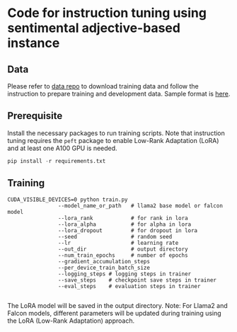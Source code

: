 # Code for instruction tuning using sentimental adjective-based instance

## Data
Please refer to [data repo](https://github.com/AnonymousGitRepository/data) to download training data and follow the instruction to prepare training and development data. Sample format is [here](https://github.com/AnonymousGitRepository/code/blob/main/ft_datasets/train_and_val_240_word_with_negation_sample.json).

## Prerequisite
Install the necessary packages to run training scripts. Note that instruction tuning requires the `peft` package to enable Low-Rank Adaptation (LoRA) and at least one A100 GPU is needed. 

```python 
pip install -r requirements.txt
```

## Training 
```shell
CUDA_VISIBLE_DEVICES=0 python train.py 
                --model_name_or_path   # llama2 base model or falcon model
                --lora_rank            # for rank in lora
                --lora_alpha           # for alpha in lora
                --lora_dropout         # for dropout in lora
                --seed                 # random seed   
                --lr                   # learning rate
                --out_dir              # output directory
                --num_train_epochs     # number of epochs
                --gradient_accumulation_steps 
                --per_device_train_batch_size
                --logging_steps # logging steps in trainer
                --save_steps    # checkpoint save steps in trainer
                --eval_steps    # evaluation steps in trainer
                
```
The LoRA model will be saved in the output directory. Note: For Llama2 and Falcon models, different parameters will be updated during training using the LoRA (Low-Rank Adaptation) approach.
